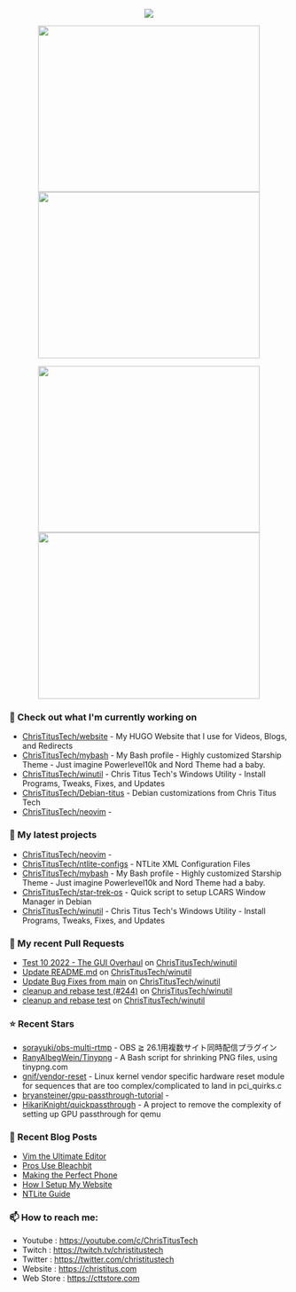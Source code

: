 <p align="center"><a href="https://github.com/anuraghazra/github-readme-stats">
  <img align="center" src="https://github-readme-stats.vercel.app/api?username=ChrisTitusTech&show_icons=true&theme=tokyonight" />
</a></p>

<p align="center"><a href="https://wakatime.com/@christitustech">
  <img align="center" width="400" height="300" src="https://wakatime.com/share/@christitustech/4c17a227-eb23-48c5-a2f1-492e5538842c.svg" />
</a>
<a href="https://wakatime.com/@christitustech">
  <img align="center" width="400" height="300" src="https://wakatime.com/share/@christitustech/57160975-2111-472e-bc92-f390b42053b3.svg" />
</a></p>

<p align="center"><a href="https://wakatime.com/@christitustech">
  <img align="center" width="400" height="300" src="https://wakatime.com/share/@christitustech/b7d6c245-11dd-4802-a2dd-8ff0fd915324.svg" />
</a>
<a href="https://wakatime.com/@christitustech">
  <img align="center" width="400" height="300" src="https://wakatime.com/share/@christitustech/29475f0b-8d50-47b4-aaf5-f96bdcab9d0d.svg" />
</a></p>

### 👷 Check out what I'm currently working on

- [ChrisTitusTech/website](https://github.com/ChrisTitusTech/website) - My HUGO Website that I use for Videos, Blogs, and Redirects
- [ChrisTitusTech/mybash](https://github.com/ChrisTitusTech/mybash) - My Bash profile - Highly customized Starship Theme - Just imagine Powerlevel10k and Nord Theme had a baby.
- [ChrisTitusTech/winutil](https://github.com/ChrisTitusTech/winutil) - Chris Titus Tech&#39;s Windows Utility - Install Programs, Tweaks, Fixes, and Updates
- [ChrisTitusTech/Debian-titus](https://github.com/ChrisTitusTech/Debian-titus) - Debian customizations from Chris Titus Tech
- [ChrisTitusTech/neovim](https://github.com/ChrisTitusTech/neovim) - 
### 🌱 My latest projects

- [ChrisTitusTech/neovim](https://github.com/ChrisTitusTech/neovim) - 
- [ChrisTitusTech/ntlite-configs](https://github.com/ChrisTitusTech/ntlite-configs) - NTLite XML Configuration Files
- [ChrisTitusTech/mybash](https://github.com/ChrisTitusTech/mybash) - My Bash profile - Highly customized Starship Theme - Just imagine Powerlevel10k and Nord Theme had a baby.
- [ChrisTitusTech/star-trek-os](https://github.com/ChrisTitusTech/star-trek-os) - Quick script to setup LCARS Window Manager in Debian
- [ChrisTitusTech/winutil](https://github.com/ChrisTitusTech/winutil) - Chris Titus Tech&#39;s Windows Utility - Install Programs, Tweaks, Fixes, and Updates
### 🔨 My recent Pull Requests

- [Test 10 2022 - The GUI Overhaul](https://github.com/ChrisTitusTech/winutil/pull/266) on [ChrisTitusTech/winutil](https://github.com/ChrisTitusTech/winutil)
- [Update README.md](https://github.com/ChrisTitusTech/winutil/pull/251) on [ChrisTitusTech/winutil](https://github.com/ChrisTitusTech/winutil)
- [Update Bug Fixes from main](https://github.com/ChrisTitusTech/winutil/pull/247) on [ChrisTitusTech/winutil](https://github.com/ChrisTitusTech/winutil)
- [cleanup and rebase test (#244)](https://github.com/ChrisTitusTech/winutil/pull/245) on [ChrisTitusTech/winutil](https://github.com/ChrisTitusTech/winutil)
- [cleanup and rebase test](https://github.com/ChrisTitusTech/winutil/pull/244) on [ChrisTitusTech/winutil](https://github.com/ChrisTitusTech/winutil)
### ⭐ Recent Stars

- [sorayuki/obs-multi-rtmp](https://github.com/sorayuki/obs-multi-rtmp) - OBS ≧ 26.1用複数サイト同時配信プラグイン
- [RanyAlbegWein/Tinypng](https://github.com/RanyAlbegWein/Tinypng) - A Bash script for shrinking PNG files, using tinypng.com
- [gnif/vendor-reset](https://github.com/gnif/vendor-reset) - Linux kernel vendor specific hardware reset module for sequences that are too complex/complicated to land in pci_quirks.c
- [bryansteiner/gpu-passthrough-tutorial](https://github.com/bryansteiner/gpu-passthrough-tutorial) - 
- [HikariKnight/quickpassthrough](https://github.com/HikariKnight/quickpassthrough) - A project to remove the complexity of setting up GPU passthrough for qemu
### 📰 Recent Blog Posts

- [Vim the Ultimate Editor](https://christitus.com/vim-the-ultimate-editor/)
- [Pros Use Bleachbit](https://christitus.com/pros-use-bleachbit/)
- [Making the Perfect Phone](https://christitus.com/making-the-perfect-phone/)
- [How I Setup My Website](https://christitus.com/how-i-setup-my-website/)
- [NTLite Guide](https://christitus.com/ntlite-guide/)
### 📫 How to reach me:
  - Youtube   : <https://youtube.com/c/ChrisTitusTech>
  - Twitch    : <https://twitch.tv/christitustech>
  - Twitter   : <https://twitter.com/christitustech>
  - Website   : <https://christitus.com>
  - Web Store : <https://cttstore.com>
